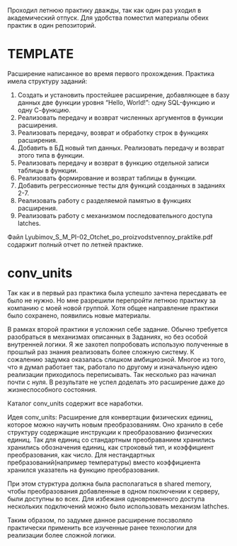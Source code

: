 Проходил летнюю практику дважды, так как один раз уходил в академический отпуск.
Для удобства поместил материалы обеих практик в один репозиторий.

# TEMPLATE
Расширение написанное во время первого прохождения. 
Практика имела структуру заданий:
1) Создать и установить простейшее расширение, добавляющее в базу
данных две функции уровня “Hello, World!”: одну SQL-функцию и
одну С-функцию.
2) Реализовать передачу и возврат численных аргументов в функции
расширения.
3) Реализовать передачу, возврат и обработку строк в функциях
расширения.
4) Добавить в БД новый тип данных. Реализовать передачу и возврат
этого типа в функции.
5) Реализовать передачу и возврат в функцию отдельной записи
таблицы в функции.
6) Реализовать формирование и возврат таблицы в функции.
7) Добавить регрессионные тесты для функций созданных в заданиях 2-7.
8) Реализовать работу с разделяемой памятью в функциях расширения.
9) Реализовать работу с механизмом последовательного доступа latches.

Файл Lyubimov_S_M_PI-02_Otchet_po_proizvodstvennoy_praktike.pdf содаржит полный отчет по летней практике.

# conv_units
Так как и в первый раз практика была успешло зачтена пересдавать ее было не нужно.
Но мне разрешили перепройти летнюю практику за компанию с моей новой группой.
Хотя общее направление практики было сохранено, появились новые материалы.

В рамках второй практики я усложнил себе задание. Обычно требуется разобраться в механизмах описанных в Заданиях, 
но без особой внутренней логики. Я же захотел попробовать использую полученные в прошлый раз знания реализовать более сложную систему.
К сожалению задумка оказалась слишком амбициозной. Многое из того, что я думал работает так, работало по другому и 
изначальную идею реализации приходилось переписывать. Так несколько раз начинал почти с нуля. В результате не успел доделать это расширение даже до жизнеспособного состояния.

Каталог conv_units содержит все наработки.

Идея conv_units:
Расширение для конвертации физических единиц, которое можно научить новым преобразованиям. Оно хранило в себе структуру содержащие инструкции к преобразованию физических единиц.
Так для единиц со стандартным преобраванием хранились хранились обозначения единиц, как строковый тип, и коэффициент преобразования, как число.
Для нестандартных пребразований(например температуры) вместо коэффициента хранился указатель на функцию преобразования.

При этом стурктура должна была располагаться в shared memory, чтобы преобразования добавленные в одном поключении к серверу, были доступны во всех.
Для избежаня одновременного доступа нескольких подключений можно было использовать механизм lathches. 

Таким образом, по задумке данное расширение посзволяло практически применить все изученные ранее технологии для реализации более сложной логики.
 

